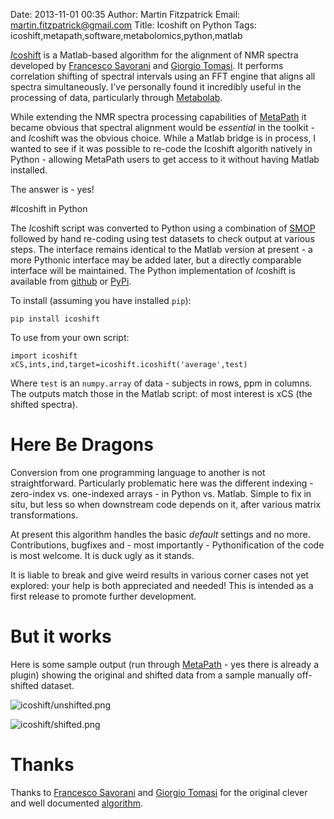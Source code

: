 Date: 2013-11-01 00:35
Author: Martin Fitzpatrick
Email: martin.fitzpatrick@gmail.com
Title: Icoshift on Python
Tags: icoshift,metapath,software,metabolomics,python,matlab

[*I*coshift](http://www.ncbi.nlm.nih.gov/pubmed/20004603) is a Matlab-based algorithm for the alignment of NMR spectra developed by [Francesco Savorani](www.models.life.ku.dk) and [Giorgio Tomasi](www.igm.life.ku.dk). It performs correlation shifting of spectral intervals using an FFT engine that aligns all spectra simultaneously. I've personally found it incredibly useful in the processing of data, particularly through [Metabolab](http://beregond.bham.ac.uk/nmrlab/).

While extending the NMR spectra processing capabilities of [MetaPath](http://martinfitzpatrick.name/article/metapath-gets-flexible-an-interactive-analysis-workflow-tool) it became obvious that spectral alignment would be *essential* in the toolkit - and *I*coshift was the obvious choice. While a Matlab bridge is in process, I wanted to see if it was possible to re-code the Icoshift algorith natively in Python - allowing MetaPath users to get access to it without having Matlab installed.

The answer is - yes!

#Icoshift in Python

The *I*coshift script was converted to Python using a combination of [SMOP](http://chiselapp.com/user/victorlei/repository/smop-dev/home) followed by hand re-coding using test datasets to check output at various steps. The interface remains identical to the Matlab version at present - a more Pythonic interface may be added later, but a directly comparable interface will be maintained. The Python implementation of *I*coshift is available from [github](https://github.com/mfitzp/icoshift) or [PyPi](https://pypi.python.org/pypi/icoshift/0.1).

To install (assuming you have installed `pip`):

    pip install icoshift

To use from your own script:

    import icoshift
    xCS,ints,ind,target=icoshift.icoshift('average',test)

Where `test` is an `numpy.array` of data - subjects in rows, ppm in columns. The outputs match those in the Matlab script: of most interest is xCS (the shifted spectra).

# Here Be Dragons

Conversion from one programming language to another is not straightforward. Particularly problematic here was the different indexing - zero-index vs. one-indexed arrays - in Python vs. Matlab. Simple to fix in situ, but less so when downstream code depends on it, after various matrix transformations.

At present this algorithm handles the basic *default* settings and no more. Contributions, bugfixes and - most importantly - Pythonification of the code is most welcome. It is duck ugly as it stands.

It is liable to break and give weird results in various corner cases not yet explored: your help is both appreciated and needed! This is intended as a first release to promote further development.

# But it works

Here is some sample output (run through [MetaPath](http://martinfitzpatrick.name/article/metapath-gets-flexible-an-interactive-analysis-workflow-tool) - yes there is already a plugin) showing the original and shifted data from a sample manually off-shifted dataset. 

![icoshift/unshifted.png](/static/images/software/icoshift/unshifted.png)

![icoshift/shifted.png](/static/images/software/icoshift/shifted.png)

# Thanks

Thanks to [Francesco Savorani](www.models.life.ku.dk) and [Giorgio Tomasi](www.igm.life.ku.dk) for the original clever and well documented [algorithm](http://www.ncbi.nlm.nih.gov/pubmed/20004603).
